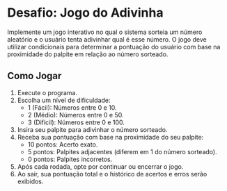 # Desafio: Jogo do Adivinha
Implemente um jogo interativo no qual o sistema sorteia um número aleatório e o usuário
tenta adivinhar qual é esse número. O jogo deve utilizar condicionais para determinar a
pontuação do usuário com base na proximidade do palpite em relação ao número sorteado.

## Como Jogar
1. Execute o programa.
2. Escolha um nível de dificuldade:
    - 1 (Fácil): Números entre 0 e 10.
    - 2 (Médio): Números entre 0 e 50.
    - 3 (Difícil): Números entre 0 e 100.
3. Insira seu palpite para adivinhar o número sorteado.
4. Receba sua pontuação com base na proximidade do seu palpite:
    - 10 pontos: Acerto exato.
    - 5 pontos: Palpites adjacentes (diferem em 1 do número sorteado).
    - 0 pontos: Palpites incorretos.
5. Após cada rodada, opte por continuar ou encerrar o jogo.
6. Ao sair, sua pontuação total e o histórico de acertos e erros serão exibidos.